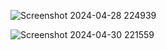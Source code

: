 ![Screenshot 2024-04-28 224939](https://github.com/JatinKashyaap/jatin/assets/139262502/f6a2fc47-efeb-4367-b07d-a5f12a31fbae)

![Screenshot 2024-04-30 221559](https://github.com/JatinKashyaap/jatin/assets/139262502/22c0ae5c-1aa5-42e9-a4b8-8375fc2cf7f5)
